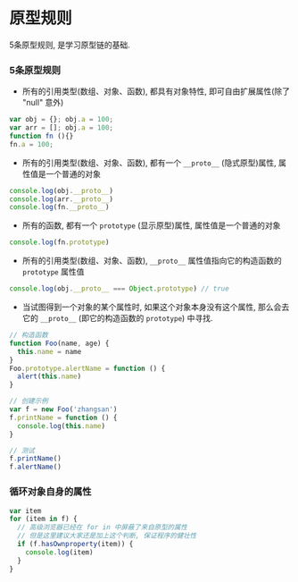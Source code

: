 # 原型规则

5条原型规则, 是学习原型链的基础.

### 5条原型规则

- 所有的引用类型(数组、对象、函数), 都具有对象特性, 即可自由扩展属性(除了 "null" 意外)

```js
var obj = {}; obj.a = 100;
var arr = []; obj.a = 100;
function fn (){}
fn.a = 100;
```

- 所有的引用类型(数组、对象、函数), 都有一个 `__proto__` (隐式原型)属性, 属性值是一个普通的对象

```js
console.log(obj.__proto__)
console.log(arr.__proto__)
console.log(fn.__proto__)
```

- 所有的函数, 都有一个 `prototype` (显示原型)属性, 属性值是一个普通的对象

```js
console.log(fn.prototype)
```

- 所有的引用类型(数组、对象、函数), `__proto__` 属性值指向它的构造函数的 `prototype` 属性值

```js
console.log(obj.__proto__ === Object.prototype) // true
```

- 当试图得到一个对象的某个属性时, 如果这个对象本身没有这个属性, 那么会去它的 `__proto__` (即它的构造函数的 `prototype`) 中寻找.

```js
// 构造函数
function Foo(name, age) {
  this.name = name
}
Foo.prototype.alertName = function () {
  alert(this.name)
}

// 创建示例
var f = new Foo('zhangsan')
f.printName = function () {
  console.log(this.name)
}

// 测试
f.printName()
f.alertName()
```

### 循环对象自身的属性

```js
var item
for (item in f) {
  // 高级浏览器已经在 for in 中屏蔽了来自原型的属性
  // 但是这里建议大家还是加上这个判断, 保证程序的健壮性
  if (f.hasOwnproperty(item)) {
    console.log(item)
  }
}
```